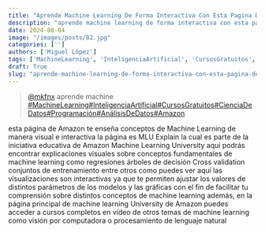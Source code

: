 ```yaml
---
title: "Aprende Machine Learning De Forma Interactiva Con Esta Pagina De"
description: "aprende machine learning de forma interactiva con esta pagina de"
date: 2024-08-04
image: "/images/posts/02.jpg"
categories: ['']
authors: ['Miguel López']
tags: ['MachineLearning', 'InteligenciaArtificial', 'CursosGratuitos', 'CienciaDeDatos', 'Programación', 'AnálisisDeDatos', 'Amazon']
draft: True
slug: "aprende-machine-learning-de-forma-interactiva-con-esta-pagina-de"
---
```


<blockquote class="tiktok-embed" cite="{https://www.tiktok.com/@mkfnx/video/7229810960683273477}" data-video-id="7229810960683273477" style="max-width: 605px;min-width: 325px;" > <section> <a target="_blank" title="@mkfnx" href="https://www.tiktok.com/@mkfnx?refer=embed">@mkfnx</a> aprende machine </section> <a title="MachineLearning" target="_blank" href="https://www.tiktok.com/tag/MachineLearning?refer=embed">#MachineLearning</a><a title="InteligenciaArtificial" target="_blank" href="https://www.tiktok.com/tag/InteligenciaArtificial?refer=embed">#InteligenciaArtificial</a><a title="CursosGratuitos" target="_blank" href="https://www.tiktok.com/tag/CursosGratuitos?refer=embed">#CursosGratuitos</a><a title="CienciaDeDatos" target="_blank" href="https://www.tiktok.com/tag/CienciaDeDatos?refer=embed">#CienciaDeDatos</a><a title="Programación" target="_blank" href="https://www.tiktok.com/tag/Programación?refer=embed">#Programación</a><a title="AnálisisDeDatos" target="_blank" href="https://www.tiktok.com/tag/AnálisisDeDatos?refer=embed">#AnálisisDeDatos</a><a title="Amazon" target="_blank" href="https://www.tiktok.com/tag/Amazon?refer=embed">#Amazon</a> </blockquote> <script async src="https://www.tiktok.com/embed.js"></script>

esta página de Amazon te enseña conceptos de Machine Learning de manera visual e interactiva la página es MLU Explain la cual es parte de la iniciativa educativa de Amazon Machine Learning University aquí podrás encontrar explicaciones visuales sobre conceptos fundamentales de machine learning como regresiones árboles de decisión Cross validation conjuntos de entrenamiento entre otros como puedes ver aquí las visualizaciones son interactivas ya que te permiten ajustar los valores de distintos parámetros de los modelos y las gráficas con el fin de facilitar tu comprensión sobre distintos conceptos de machine learning además, en la página principal de machine learning University de Amazon puedes acceder a cursos completos en video de otros temas de machine learning como visión por computadora o procesamiento de lenguaje natural 